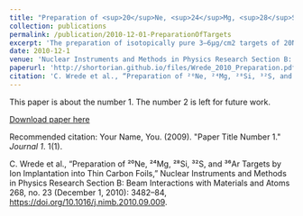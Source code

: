 ```yaml
---
title: "Preparation of <sup>20</sup>Ne, <sup>24</sup>Mg, <sup>28</sup>Si, and <sup>36</sup>Ar targets by ion implantation into thin carbon foils"
collection: publications
permalink: /publication/2010-12-01-PreparationOfTargets
excerpt: 'The preparation of isotopically pure 3–6μg/cm2 targets of 20Ne, 24Mg, 28Si, 32S, and 36Ar by the implantation of 25–70keV ions into 30μg/cm2 carbon foils is described.'
date: 2010-12-1
venue: 'Nuclear Instruments and Methods in Physics Research Section B: Beam Interactions with Materials and Atoms'
paperurl: 'http://shortorian.github.io/files/Wrede_2010_Preparation.pdf'
citation: 'C. Wrede et al., “Preparation of ²⁰Ne, ²⁴Mg, ²⁸Si, ³²S, and ³⁶Ar Targets by Ion Implantation into Thin Carbon Foils,” <i>Nuclear Instruments and Methods in Physics Research Section B: Beam Interactions with Materials and Atoms</i> 268, no. 23 (December 1, 2010): 3482–84, https://doi.org/10.1016/j.nimb.2010.09.009.'
---
```

This paper is about the number 1. The number 2 is left for future work.

[Download paper here](http://academicpages.github.io/files/paper1.pdf)

Recommended citation: Your Name, You. (2009). "Paper Title Number 1." <i>Journal 1</i>. 1(1).

C. Wrede et al., “Preparation of ²⁰Ne, ²⁴Mg, ²⁸Si, ³²S, and ³⁶Ar Targets by Ion Implantation into Thin Carbon Foils,” Nuclear Instruments and Methods in Physics Research Section B: Beam Interactions with Materials and Atoms 268, no. 23 (December 1, 2010): 3482–84, https://doi.org/10.1016/j.nimb.2010.09.009.
